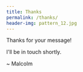 ```yaml
---
title: Thanks
permalink: /thanks/
header-img: pattern_12.jpg
---
```

Thanks for your message!

I'll be in touch shortly.

~ Malcolm
